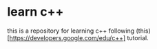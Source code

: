 # learn c++

this is a repository for learning c++ following (this)[https://developers.google.com/edu/c++] tutorial.